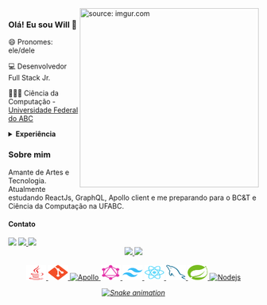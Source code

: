 <img align=right height="360em"  width="360"  src="https://i.imgur.com/1gBMtU4.png" title="source: imgur.com" />

### Olá! Eu sou Will 👋




😄 Pronomes: ele/dele 


💻 Desenvolvedor Full Stack Jr.


👨🏻‍💻 Ciência da Computação - [Universidade Federal do ABC](https://www.ufabc.edu.br/)
  
<details align="left">
<summary><b>Experiência</b></summary>
   
[<img align="left" height="94px" width="94px" alt="Linx" target="_blank" src="https://i.imgur.com/YvDgmTy.png"/>](https://www.linx.com.br/)
**Technical Support Analyst** \
[**Linx**](https://www.linx.com.br/) • Full-time \
Languages & Technologies: `JavaScript`, `HTML`, `CSS`, `SQL`, `AWS`, `KIBANA` \

  
[<img align="left" height="94px" width="94px" alt="Generation" target="_blank" src="https://i.imgur.com/hCMyZKz.png"/>](https://brazil.generation.com.br/)
**Full Stack Developer** \
[**Generation**](https://brazil.generation.org/) • BootCamp Turma 49 2022\
Linguagens & Tecnologias: `React JS`, `Java`, `JavaScript`, `TypeScript`, `Spring`, `HTML`, `CSS`, `Git`, `MySQL`  \
Projetos desenvolvidos: [Discoleta](https://github.com/Discoleta) & [Magister](https://github.com/willjpg/Projeto-Magister)


[<img align="left" height="94px" width="94px" alt="Generation" target="_blank" src="https://yt3.ggpht.com/qMPyLWsg6kipqVXeVUmusXfNABJGAWignNcYfS7jlEXLsD44PU3dVSFlf8e4sMXTAJKExbDREw=s900-c-k-c0x00ffffff-no-rj"/>](https://brazil.generation.com.br/)
**Impulso Javascript Evolution** \
[**DIO**](https://web.dio.me/home) • BootCamp Certificado [Impulso](https://hermes.digitalinnovation.one/certificates/834F4804.pdf)\
Linguagens & Tecnologias: `React JS`, `JavaScript`, `TypeScript`, `NodeJs`, `Jest`,`Api Rest`, `HTML`, `CSS`, `Git`, `PostgreSQL`, `Mongo DB`  \
Projetos desenvolvidos: https://github.com/willjpg/dio
</details> 

### Sobre mim
Amante de Artes e Tecnologia. Atualmente estudando ReactJs, GraphQL, Apollo client e me preparando para o BC&T e Ciência da Computação na UFABC.
#### Contato
  
 <div> 
  <a href="https://www.linkedin.com/in/willfdasilva/" target="_blank"><img src="https://img.shields.io/badge/-LinkedIn-%230077B5?style=for-the-badge&logo=linkedin&logoColor=white" target="_blank"></a> <a href = "mailto:willferreiradasilva23@gmail.com" target="_blank"><img src="https://img.shields.io/badge/Gmail-D14836?style=for-the-badge&logo=gmail&logoColor=white" target="_blank"> <a href = "mailto:willianf.silva@outlook.com" target="_blank"><img src="https://img.shields.io/badge/Outlook-%230077B5?style=for-the-badge&logo=outlook&logoColor=white" target="_blank">
  
</div>
  

<div align="center">
  <a href="https://github.com/willjpg" >
  <img height="145em"  src="https://github-readme-stats.vercel.app/api?username=willjpg&show_icons=true&theme=gruvbox&include_all_commits=true&hide_border=true&layout=compact&hide=issues,contribs&bg_color=00000000"/>
  <img height="160em"  src="https://github-readme-stats.vercel.app/api/top-langs/?username=willjpg&layout=compact&langs_count=7&hide_border=true&theme=gruvbox&bg_color=00000000&langs_count=6"/>
  
</div>
  <br>
  <div align="center" padding="30">
    <img alt="Java" height="30" width="40" src="https://raw.githubusercontent.com/devicons/devicon/master/icons/java/java-plain.svg">
    <img alt="Git" height="30" width="40" src="https://raw.githubusercontent.com/devicons/devicon/master/icons/git/git-original.svg">
    <img alt="Apollo" height="30" width="40" src="https://cdn.worldvectorlogo.com/logos/apollo-graphql-compact.svg">
    <img alt="Graphql" height="30" width="40" src="https://raw.githubusercontent.com/devicons/devicon/master/icons/graphql/graphql-plain.svg">
    <img alt="Tailwind" height="30" width="40" src="https://raw.githubusercontent.com/devicons/devicon/master/icons/tailwindcss/tailwindcss-original.svg">
    <img alt="React" height="30" width="40" src="https://raw.githubusercontent.com/devicons/devicon/master/icons/react/react-original.svg">
    <img alt="MySQL" height="30" width="40" src="https://raw.githubusercontent.com/devicons/devicon/master/icons/mysql/mysql-original.svg">
    <img alt="Spring" height="30" width="40" src="https://raw.githubusercontent.com/devicons/devicon/master/icons/spring/spring-original.svg">
    <img alt="Nodejs" height="30" width="40" src="https://cdn.worldvectorlogo.com/logos/nodejs-icon.svg">
</div>
<div align="center">                                                                                                                                             
                                                                                                                                    
  *![Snake animation](https://github.com/willjpg/willjpg/blob/output/github-contribution-grid-snake.svg)*
 
</div>  
 
